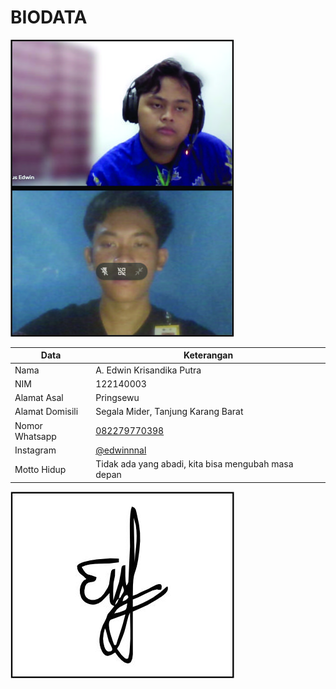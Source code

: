 # BIODATA

![Foto](003_foto.jpg)

| Data            | Keterangan |
| --------------- | ------------- |
| Nama            | A. Edwin Krisandika Putra |
| NIM             | 122140003 |
| Alamat Asal     | Pringsewu |
| Alamat Domisili | Segala Mider, Tanjung Karang Barat |
| Nomor Whatsapp  | [082279770398](https://wa.me/+6282279770398) |
| Instagram       | [@edwinnnal](https://instagram.com/edwinnnal) |
| Motto Hidup     | Tidak ada yang abadi, kita bisa mengubah masa depan |

![TTD](003_ttd.jpg)
